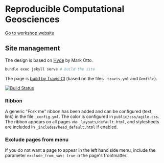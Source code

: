 # Reproducible Computational Geosciences

[Go to workshop website](http://o2r.info/agile-2017/)

## Site management

The design is based on [Hyde](https://github.com/poole/hyde) by Mark Otto.

```bash
bundle exec jekyll serve # build the site
```

The page is [build by Travis CI](https://travis-ci.org/o2r-project/agile-2017) (based on the files `.travis.yml` and `Gemfile`).

[![Build Status](https://travis-ci.org/o2r-project/agile-2017.svg?branch=master)](https://travis-ci.org/o2r-project/agile-2017)

### Ribbon

A generic "Fork me" ribbon has been added and can be configured (text, link) in the file `_config.yml`. The color is configured in `public/css/agile.css`. The ribbon appears on all pages via `_layouts/default.html`, and stylesheets are included in `_includes/head_default.html` if enabled.

### Exclude pages from menu

If you do not want a page to appear in the left hand side menu, include the parameter `exclude_from_nav: true` in the page's frontmatter.